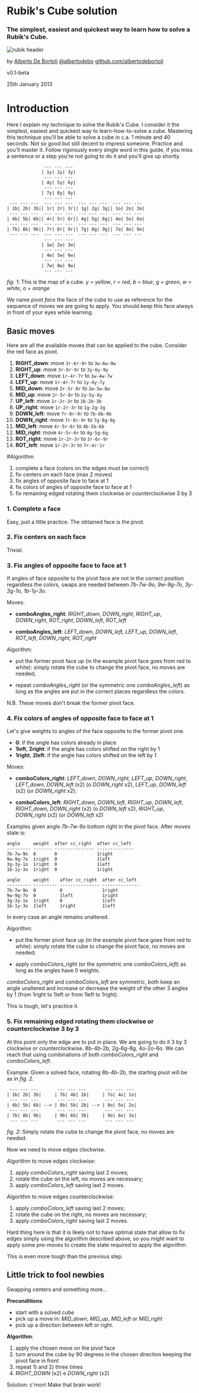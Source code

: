 # Rubik's Cube solution
### The simplest, easiest and quickest way to learn how to solve a Rubik's Cube.


![rubik header][1]

by [Alberto De Bortoli][2]
[@albertodebo][3]
[github.com/albertodebortoli][4]

v0.1-beta

25th January 2013
 
# Introduction
 
Here I explain my technique to solve the Rubik's Cube. I consider it the simplest, easiest and quickest way to learn-how-to-solve a cube. Mastering this technique you'll be able to solve a cube in c.a. 1 minute and 40 seconds. Not so good but still decent to impress someone. Practice and you'll master it. Follow rigorously every single word in this guide, if you miss a sentence or a step you're not going to do it and you'll give up shortly.

```
              --- --- --- 
             | 1y| 2y| 3y| 
              --- --- --- 
             | 4y| 5y| 6y| 
              --- --- --- 
             | 7y| 8y| 9y| 
              --- --- --- 
 --- --- ---  --- --- ---  --- --- ---  --- --- --- 
| 1b| 2b| 3b|| 1r| 2r| 3r|| 1g| 2g| 3g|| 1o| 2o| 3o| 
 --- --- ---  --- --- ---  --- --- ---  --- --- --- 
| 4b| 5b| 6b|| 4r| 5r| 6r|| 4g| 5g| 6g|| 4o| 5o| 6o| 
 --- --- ---  --- --- ---  --- --- ---  --- --- --- 
| 7b| 8b| 9b|| 7r| 8r| 9r|| 7g| 8g| 9g|| 7o| 8o| 9o| 
 --- --- ---  --- --- ---  --- --- ---  --- --- --- 
              --- --- --- 
             | 1w| 2w| 3w| 
              --- --- --- 
             | 4w| 5w| 6w| 
              --- --- --- 
             | 7w| 8w| 9w| 
              --- --- --- 
```
 
*fig. 1*: This is the map of a cube. *y = yellow*, *r = red*, *b = blue*, *g = green*, *w = white*, *o = orange*

We name *pivot face* the face of the cube to use as reference for the sequence of moves we are going to apply. You should keep this face always in front of your eyes while learning.

## Basic moves
 
Here are all the available moves that can be applied to the cube. Consider the red face as pivot.
 
1. **RIGHT_down**: move `3r-6r-9r` to `3w-6w-9w`
2. **RIGHT_up**: move `3r-6r-9r` to `3y-6y-9y`
3. **LEFT_down**: move `1r-4r-7r` to `1w-4w-7w` 
4. **LEFT_up**: move `1r-4r-7r` to `1y-4y-7y` 
5. **MID_down**: move `2r-5r-8r` to `2w-5w-8w`
6. **MID_up**: move `2r-5r-8r` to `2y-5y-8y`
7. **UP_left**: move `1r-2r-3r` to `1b-2b-3b` 
8. **UP_right**: move `1r-2r-3r` to `1g-2g-3g` 
9. **DOWN_left**: move `7r-8r-9r` to `7b-8b-9b` 
10. **DOWN_right**: move `7r-8r-9r` to `7g-8g-9g` 
11. **MID_left**: move `4r-5r-6r` to `4b-5b-6b`
12. **MID_right**: move `4r-5r-6r` to `4g-5g-6g` 
13. **ROT_right**: move `1r-2r-3r` to `3r-6r-9r`
14. **ROT_left**: move `1r-2r-3r` to `7r-4r-1r`


#Algorithm 
 
1. complete a face (colors on the edges must be correct)
2. fix centers on each face (max 2 moves)
3. fix angles of opposite face to face at 1
4. fix colors of angles of opposite face to face at 1
5. fix remaining edged rotating them clockwise or counterclockwise 3 by 3

### 1. Complete a face

Easy, just a little practice. The obtained face is the pivot. 

### 2. Fix centers on each face

Trivial.

### 3. Fix angles of opposite face to face at 1

If angles of face opposite to the pivot face are not in the correct position regardless the colors, swaps are needed between *7b-7w-9o*, *9w-9g-7o*, *3y-3g-1o*, *1b-1y-3o*. 

Moves:

* **comboAngles_right**: *RIGHT_down*, *DOWN_right*, *RIGHT_up*, *DOWN_right*, *ROT_right*, *DOWN_left*, *ROT_left* 

* **comboAngles_left**: *LEFT_down*, *DOWN_left*, *LEFT_up*, *DOWN_left*, 
*ROT_left*, *DOWN_right*, *ROT_right* 


Algorithm: 

* put the former pivot face up (in the example pivot face goes from red to white): simply rotate the cube to change the pivot face, no moves are needed;

* repeat *comboAngles_right* (or the symmetric one *comboAngles_left*) as long as the angles are put in the correct places regardless the colors.

N.B. These moves don't break the former pivot face. 

### 4. Fix colors of angles of opposite face to face at 1 

Let's give weights to angles of the face opposite to the former pivot one.

* **0**: if the angle has colors already in place
* **1left**, **2right**: if the angle has colors shifted on the right by 1
* **1right**, **2left**: if the angle has colors shifted on the left by 1

Moves: 

* **comboColors_right**: *LEFT_down*, *DOWN_right*, *LEFT_up*, *DOWN_right*, 
*LEFT_down*, *DOWN_left* (x2) (o *DOWN_right* x2), *LEFT_up*, 
*DOWN_left* (x2) (or *DOWN_right* x2);
 
* **comboColors_left**: *RIGHT_down*, *DOWN_left*, *RIGHT_up*, *DOWN_left*, 
*RIGHT_down*, *DOWN_right* (x2) (o *DOWN_left* x2), *RIGHT_up*, 
*DOWN_right* (x2) (or *DOWN_left* x2)

Examples given angle *7b-7w-9o* bottom right in the pivot face. After moves state is: 

```
angle     weight  after cc_right  after cc_left 
--------- ------- --------------- --------------
7b-7w-9o  0       0               1right
9w-9g-7o  1right  0               1left
3g-3y-1o  1right  0               1left
1b-1y-3o  1right  0               1right
```

```
angle     weight    after cc_right  after cc_left
--------- --------- --------------- --------------
7b-7w-9o  0         0               1right
9w-9g-7o  0         1left           1right
3g-3y-1o  1right    0               1left
1b-1y-3o  1left     1right          1left
```

In every case an angle remains unaltered.

Algorithm:

* put the former pivot face up (in the example pivot face goes from red to white): simply rotate the cube to change the pivot face, no moves are needed;

* apply *comboColors_right* (or the symmetric one *comboColors_left*) as long as the angles have 0 weights.

*comboColors_right* and *comboColors_left* are symmetric, both keep an angle unaltered and increase or decrease the weight of the other 3 angles by 1 (from 1right to 1left or from 1left to 1right). 

This is tough, let's practice it.
 
### 5. Fix remaining edged rotating them clockwise or counterclockwise 3 by 3

At this point only the edge are to put in place. We are going to do it 3 by 3 clockwise or counterclockwise. 8b-4b-2b, 2g-6g-8g, 4o-2o-6o. We can reach that using combinations of both *comboColors_right* and *comboColors_left*. 

Example:
Given a solved face, rotating 8b-4b-2b, the starting pivot will be as in *fig. 2*.

``` 
 --- --- ---       --- --- ---       --- --- --- 
| 1b| 2b| 3b|     | 7b| 4b| 1b|     | 7o| 4o| 1o| 
 --- --- ---       --- --- ---       --- --- --- 
| 4b| 5b| 6b| --> | 8b| 5b| 2b| --> | 8o| 5o| 2o| 
 --- --- ---       --- --- ---       --- --- --- 
| 7b| 8b| 9b|     | 9b| 6b| 3b|     | 9o| 6o| 3o| 
 --- --- ---       --- --- ---       --- --- --- 
```
 
*fig. 2*: Simply rotate the cube to change the pivot face, no moves are needed.

Now we need to move edges clockwise.

Algorithm to move edges clockwise:

1. apply *comboColors_right* saving last 2 moves;
2. rotate the cube on the left, no moves are necessary;
3. apply *comboColors_left* saving last 2 moves.

Algorithm to move edges counterclockwise:

1. apply *comboColors_left* saving last 2 moves;
2. rotate the cube on the right, no moves are necessary;
3. apply *comboColors_right* saving last 2 moves.

Hard thing here is that it is likely not to have optimal state that allow to fix edges simply using the algorithm described above, so you might want to apply some pre-moves to create the state required to apply the algorithm.

This is even more tough than the previous step.

## Little trick to fool newbies

Swapping centers and something more...
 
**Preconditions**:

* start with a solved cube
* pick up a move in: *MID_down*, *MID_up*, *MID_left* or
*MID_right*
* pick up a direction between left or right.
 
**Algorithm**:

1. apply the chosen move on the pivot face 
2. turn around the cube by 90 degrees in the chosen direction keeping the pivot face in front 
3. repeat 1) and 2) three times
4. *RIGHT_DOWN* (x2) e *DOWN_right* (x2) 
 
Solution: c'mon! Make that brain work!

[1]: rubik_header.png
[2]: http://albertodebortoli.com
[3]: http://twitter.com/albertodebo
[4]: http://github.com/albertodebortoli
